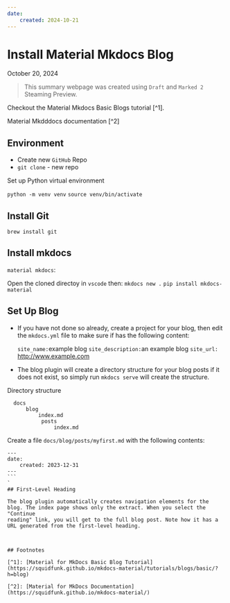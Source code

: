 ```yaml
---
date:
    created: 2024-10-21
---
```


# Install Material Mkdocs Blog

October 20, 2024

> This summary webpage was created using `Draft` and `Marked 2` Steaming Preview.

Checkout the Material Mkdocs Basic Blogs tutorial [^1].

Material Mkdddocs  documentation [^2]


## Environment 

- Create new `GitHub` Repo
- `git clone` - new repo

Set up Python virtual environment

``python -m venv venv``
``source venv/bin/activate``

## Install Git

``brew install git``

## Install mkdocs

``material mkdocs``:

Open the cloned directoy in `vscode` then:
    ``mkdocs new .``
    ``pip install mkdocs-material``

## Set Up Blog

- If you have not done so already, create a project for your blog, then edit the ``mkdocs.yml`` file to make sure if has the following content:


    `site_name:`example blog
    `site_description:`an example blog
    `site_url:` http://www.example.com


- The blog plugin will create a directory structure for your blog posts if it does not exist, so simply run `mkdocs serve` will create the structure.

Directory structure

````
  docs
      blog
          index.md
           posts
               index.md
````

Create a file `docs/blog/posts/myfirst.md` with the following contents:
    
````
---
date:
    created: 2023-12-31
---
```
`
## First-Level Heading

The blog plugin automatically creates navigation elements for the blog. The index page shows only the extract. When you select the "Continue
reading" link, you will get to the full blog post. Note how it has a URL generated from the first-level heading.



## Footnotes

[^1]: [Material for MkDocs Basic Blog Tutorial](https://squidfunk.github.io/mkdocs-material/tutorials/blogs/basic/?h=blog)

[^2]: [Material for MkDocs Documentation](https://squidfunk.github.io/mkdocs-material/)

